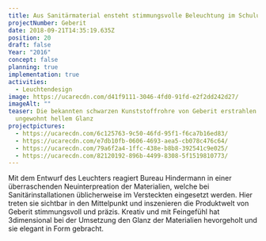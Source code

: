 ```yaml
---
title: Aus Sanitärmaterial ensteht stimmungsvolle Beleuchtung im Schulungsraum
projectNumber: Geberit
date: 2018-09-21T14:35:19.635Z
position: 20
draft: false
Year: "2016"
concept: false
planning: true
implementation: true
activities:
  - Leuchtendesign
image: https://ucarecdn.com/d41f9111-3046-4fd0-91fd-e2f2dd242d27/
imageAlt: ""
teaser: Die bekannten schwarzen Kunststoffrohre von Geberit erstrahlen in
  ungewohnt hellem Glanz
projectpictures:
  - https://ucarecdn.com/6c125763-9c50-46fd-95f1-f6ca7b16ed83/
  - https://ucarecdn.com/e7db10fb-0606-4693-aea5-cb078c476c64/
  - https://ucarecdn.com/79a6f2a4-1ffc-438e-b8b8-392541c9e025/
  - https://ucarecdn.com/82120192-896b-4499-8308-5f1519810773/
---
```

Mit dem Entwurf des Leuchters reagiert Bureau Hindermann in einer überraschenden Neuinterpreation der Materialien, welche bei Sanitärinstallationen üblicherweise im Versteckten eingesetzt werden. Hier treten sie sichtbar in den Mittelpunkt und inszenieren die Produktwelt von Geberit stimmungsvoll und präzis. Kreativ und mit Feingefühl hat 3dimensional bei der Umsetzung den Glanz der Materialien hevorgeholt und sie elegant in Form gebracht.
